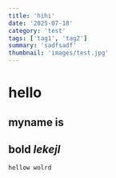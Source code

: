 ```yaml
---
title: 'hihi'
date: '2025-07-18'
category: 'test'
tags: ['tag1', 'tag2']
summary: 'sadfsadf'
thumbnail: 'images/test.jpg'
---
```


# hello
## myname is
**bold**
_lekejl_
---

```js
hellow wolrd
```